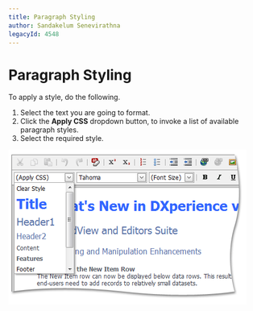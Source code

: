 ```yaml
---
title: Paragraph Styling
author: Sandakelum Senevirathna
legacyId: 4548
---
```

# Paragraph Styling
To apply a style, do the following.
1. Select the text you are going to format.
2. Click the **Apply CSS** dropdown button, to invoke a list of available paragraph styles.
3. Select the required style.

![ASPxHtmlEditor-Buttons-ParagraphStyling](../../../images/img9177.png)

